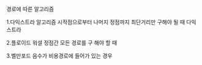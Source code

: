 경로에 따른 알고리즘

1.다익스트라 알고리즘
시작점으로부터 나머지 정점까지 최단거리만 구해야 될 때 다익스트라

2.플로이드 워셜
정점간 모든 경로를 구 해야 할 때

3.벨만포드
음수가 비용경로에 들어가 있는 경우 
